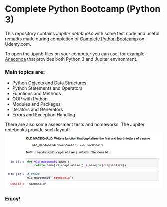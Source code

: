# Complete Python Bootcamp (Python 3)

This repository contains *Jupiter notebooks* with some test code and useful remarks made during completion of [Complete Python Bootcamp](https://www.udemy.com/complete-python-bootcamp/) on Udemy.com.

To open the .ipynb files on your computer you can use, for example, [Anaconda](https://www.anaconda.com/download/) that provides both Python 3 and Jupiter environment.

### Main topics are:
 * Python Objects and Data Structures
 * Python Statements and Operators
 * Functions and Methods
 * OOP with Python
 * Modules and Packages
 * Iterators and Generators
 * Errors and Exception Handling
 
 
 There are also some assessment tests and homeworks. The Jupiter notebooks provide such layout:
 ![Jupiter notebook](/images/1.png)

### Enjoy!

